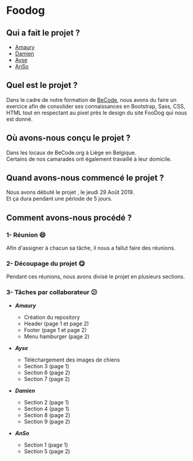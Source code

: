 # Foodog
## Qui a fait le projet ?
- [Amaury](https://github.com/amaury2409/)
- [Damien](https://github.com/DamsCode/)
- [Ayse](https://github.com/Ayse-Akdede)
- [AnSo](https://github.com/anso2410)
## Quel est le projet ?

Dans le cadre de notre formation de [BeCode](https://github.com/becodeorg), nous avons du faire un exercice afin de consolider ses connaissances en Bootstrap, Sass, CSS, HTML tout en respectant au pixel près le design du site FooDog qui nous est donné.

## Où avons-nous conçu le projet ? 
Dans les locaux de BeCode.org à Liège en Belgique.  
Certains de nos camarades ont également travaillé à leur domicile.


## Quand avons-nous commencé le projet ? 
Nous avons débuté le projet , le jeudi 29 Août 2019.  
Et ça dura pendant une période de 5 jours.

## Comment avons-nous procédé ?

### 1- Réunion :smile:  
Afin d'assigner à chacun sa tâche, il nous a fallut faire des réunions.

### 2- Découpage du projet :yum:  
Pendant ces réunions, nous avons divisé le projet en plusieurs sections.

### 3- Tâches par collaborateur :confused:  
- ***Amaury*** 
    * Création du repository
    * Header (page 1 et page 2)
    * Footer (page 1 et page 2)
    * Menu hamburger (page 2)
- ***Ayse***
    * Téléchargement des images de chiens
    * Section 3 (page 1)
    * Section 6 (page 2)
    * Section 7 (page 2)
- ***Damien***
    * Section 2 (page 1)
    * Section 4 (page 1)
    * Section 8 (page 2)
    * Section 9 (page 2)

- ***AnSo*** 
    * Section 1 (page 1)
    * Section 5 (page 2)




 

